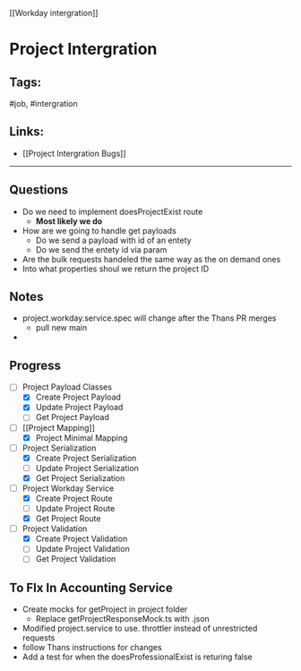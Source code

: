 [[Workday intergration]]

# Project Intergration

## Tags:
#job, #intergration 

## Links:
- [[Project Intergration Bugs]]

---

## Questions
- Do we need to implement doesProjectExist route
	- **Most likely we do**
- How are we going to handle get payloads
	- Do we send a payload with id of an entety
	- Do we send the entety id via param
- Are the bulk requests handeled the same way as the on demand ones
- Into what properties shoul we return the project ID

## Notes
- project.workday.service.spec will change after the Thans PR merges
	- pull new main
- 

## Progress

- [ ] Project Payload Classes
	- [x] Create Project Payload
	- [x] Update Project Payload
	- [ ] Get Project Payload
- [ ] [[Project Mapping]]
	- [x] Project Minimal Mapping
- [ ] Project Serialization
	- [x] Create Project Serialization
	- [ ] Update Project Serialization
	- [x] Get Project Serialization
- [ ] Project Workday Service
	- [x] Create Project Route
	- [ ] Update Project Route
	- [x] Get Project Route
- [ ] Project Validation
	- [x] Create Project Validation
	- [ ] Update Project Validation
	- [ ] Get Project Validation

## To FIx In Accounting Service
- Create mocks for getProject in project folder
	- Replace getProjectResponseMock.ts with .json
- Modified project.service to use. throttler instead of unrestricted requests
- follow Thans instructions for changes
- Add a test for when the doesProfessionalExist is returing false